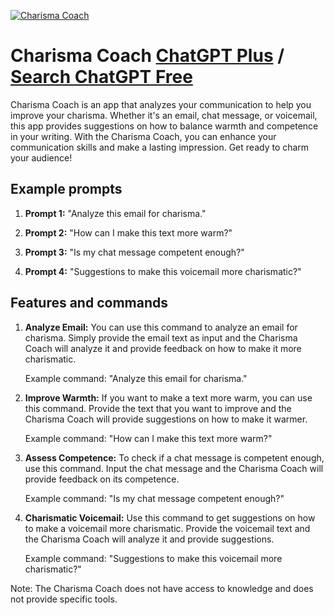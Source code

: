 
[![Charisma Coach](https://files.oaiusercontent.com/file-gAHQUoewMDMk3T4308hYHAJ4?se=2123-10-18T15%3A55%3A53Z&sp=r&sv=2021-08-06&sr=b&rscc=max-age%3D31536000%2C%20immutable&rscd=attachment%3B%20filename%3D71c3e364-f34f-4507-aa6c-1dc71c58244f.png&sig=/9c6h9f%2Bww/l2CbYIbfYxxc0ArWNw%2B1%2B2m39/PSnJKU%3D)](https://chat.openai.com/g/g-YR4wRIHDi-charisma-coach)

# Charisma Coach [ChatGPT Plus](https://chat.openai.com/g/g-YR4wRIHDi-charisma-coach) / [Search ChatGPT Free](https://gptcall.net/index.html#/?search=Charisma%20Coach)

Charisma Coach is an app that analyzes your communication to help you improve your charisma. Whether it's an email, chat message, or voicemail, this app provides suggestions on how to balance warmth and competence in your writing. With the Charisma Coach, you can enhance your communication skills and make a lasting impression. Get ready to charm your audience!

## Example prompts

1. **Prompt 1:** "Analyze this email for charisma."

2. **Prompt 2:** "How can I make this text more warm?"

3. **Prompt 3:** "Is my chat message competent enough?"

4. **Prompt 4:** "Suggestions to make this voicemail more charismatic?"

## Features and commands

1. **Analyze Email:** You can use this command to analyze an email for charisma. Simply provide the email text as input and the Charisma Coach will analyze it and provide feedback on how to make it more charismatic.

    Example command: "Analyze this email for charisma."

2. **Improve Warmth:** If you want to make a text more warm, you can use this command. Provide the text that you want to improve and the Charisma Coach will provide suggestions on how to make it warmer.

    Example command: "How can I make this text more warm?"

3. **Assess Competence:** To check if a chat message is competent enough, use this command. Input the chat message and the Charisma Coach will provide feedback on its competence.

    Example command: "Is my chat message competent enough?"

4. **Charismatic Voicemail:** Use this command to get suggestions on how to make a voicemail more charismatic. Provide the voicemail text and the Charisma Coach will analyze it and provide suggestions.

    Example command: "Suggestions to make this voicemail more charismatic?"

Note: The Charisma Coach does not have access to knowledge and does not provide specific tools.


